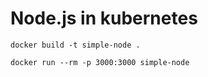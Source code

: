 # Node.js in kubernetes

`docker build -t simple-node .`

`docker run --rm -p 3000:3000 simple-node`
